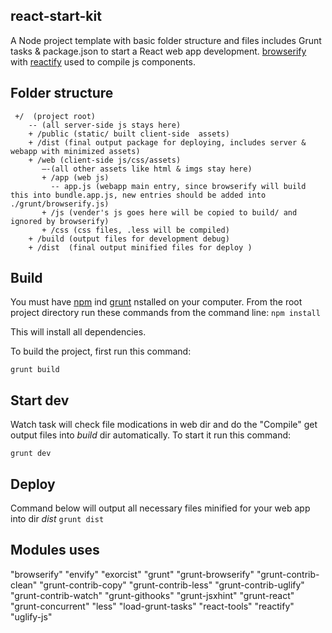 ## react-start-kit
A Node project template with basic folder structure and files includes Grunt tasks &  package.json to start a React web app development.  [browserify](http://browserify.org) with [reactify](https://www.npmjs.com/package/reactify) used to compile js components. 

## Folder structure
```
 +/  (project root)
    -- (all server-side js stays here)
    + /public (static/ built client-side  assets) 
    + /dist (final output package for deploying, includes server & webapp with minimized assets)
    + /web (client-side js/css/assets)
       —-(all other assets like html & imgs stay here)
       + /app (web js)
         -- app.js (webapp main entry, since browserify will build this into bundle.app.js, new entries should be added into ./grunt/browserify.js)
       + /js (vender's js goes here will be copied to build/ and ignored by browserify)
       + /css (css files, .less will be compiled)
    + /build (output files for development debug)
    + /dist  (final output minified files for deploy )
```

## Build
You must have [npm](https://www.npmjs.org/) ind [grunt](https://www.npmjs.com/package/grunt) nstalled on your computer.
From the root project directory run these commands from the command line:
`npm install`

This will install all dependencies.

To build the project, first run this command:

`grunt build`

## Start dev
Watch task will check file modications in web dir and do the "Compile" get output files into *build* dir automatically. To start it run this command:

`grunt dev`

## Deploy
Command below will output all necessary files minified for your web app into dir *dist* 
`grunt dist`

## Modules uses
"browserify"
"envify"
"exorcist"
"grunt"
"grunt-browserify"
"grunt-contrib-clean"
"grunt-contrib-copy"
"grunt-contrib-less"
"grunt-contrib-uglify"
"grunt-contrib-watch"
"grunt-githooks"
"grunt-jsxhint"
"grunt-react"
"grunt-concurrent"
"less"
"load-grunt-tasks"
"react-tools"
"reactify"
"uglify-js"

